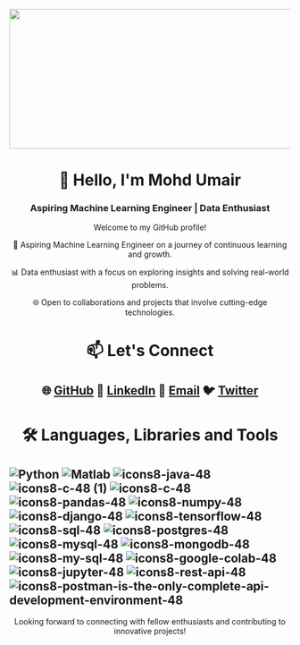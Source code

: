 
<img src= "https://res.cloudinary.com/jerrick/image/upload/v1674823853/63d3c8ad49c4a2001d8b552d.webp" width="1000" height="250"></img>


<h1 align="center" > 👋 Hello, I'm Mohd Umair</h1>

<h3 align="center">Aspiring Machine Learning Engineer | Data Enthusiast</h3>

<p align="center">Welcome to my GitHub profile! </p> 

<p align="center"> 🤖 Aspiring Machine Learning Engineer on a journey of continuous learning and growth.</p>
<p align="center"> 📊 Data enthusiast with a focus on exploring insights and solving real-world problems.</p>
<p align="center"> 🌐 Open to collaborations and projects that involve cutting-edge technologies.</p>

<h1 align="center" >📫 Let's Connect</h1>

<h2 align ="center"> 🌐 <a href="https://github.com/Umair98392"> GitHub</a>     💼 <a href="https://www.linkedin.com/in/umair98392/"> LinkedIn</a>      📧 <a href="mailto:umair98392@gmail.com">Email</a>       🐦 <a href="www.twitter.com">Twitter</a></h2>

<h1 align="center" > 🛠️ Languages, Libraries and Tools </h1>

##  ![Python](https://github.com/Umair98392/Umair98392/assets/104143235/1551d187-c14e-48c9-bf72-4ec23424b6c0) ![Matlab](https://github.com/Umair98392/Umair98392/assets/104143235/1497994b-4304-42d7-b5d9-7b1b3a029862) ![icons8-java-48 ](https://github.com/Umair98392/Umair98392/assets/104143235/30cb5c94-bc66-4d3b-9fbb-d166964525e2) ![icons8-c-48 (1)](https://github.com/Umair98392/Umair98392/assets/104143235/2a385c61-2a24-418a-a050-69a94949215a) ![icons8-c-48](https://github.com/Umair98392/Umair98392/assets/104143235/2650697d-2916-46fc-9adc-838da4a5d5c4)  ![icons8-pandas-48](https://github.com/Umair98392/Umair98392/assets/104143235/7eed31fb-61c2-47d0-b1cc-be93217f3bf9) ![icons8-numpy-48](https://github.com/Umair98392/Umair98392/assets/104143235/26c5151d-324f-4ad9-847b-242b7a93d6a6)  ![icons8-django-48](https://github.com/Umair98392/Umair98392/assets/104143235/9eeb3ead-e29e-44e9-a2c9-73df0faa0307) ![icons8-tensorflow-48](https://github.com/Umair98392/Umair98392/assets/104143235/51496bd5-4b58-490d-93a6-472950e4c31f) ![icons8-sql-48](https://github.com/Umair98392/Umair98392/assets/104143235/8f32f10e-9f7b-445b-b5f2-69d0305077ce)  ![icons8-postgres-48](https://github.com/Umair98392/Umair98392/assets/104143235/9d725324-955a-45a8-adea-a37aee08c680) ![icons8-mysql-48](https://github.com/Umair98392/Umair98392/assets/104143235/3a24a426-a64a-4527-96d1-483eae48b94f) ![icons8-mongodb-48](https://github.com/Umair98392/Umair98392/assets/104143235/d28fff8f-f6f6-4a0e-bfed-73022f797480) ![icons8-my-sql-48](https://github.com/Umair98392/Umair98392/assets/104143235/f1bae87e-143c-48a1-8d30-ca18e5ff4a57) ![icons8-google-colab-48](https://github.com/Umair98392/Umair98392/assets/104143235/328c5ad8-c8fb-47a1-a62a-c8a53cb35d89) ![icons8-jupyter-48](https://github.com/Umair98392/Umair98392/assets/104143235/0ba4106f-4e2b-422d-8eb8-79eb8c5e97bd) ![icons8-rest-api-48](https://github.com/Umair98392/Umair98392/assets/104143235/02726f9f-ba33-4c98-aaf7-dd1c948a7d19) ![icons8-postman-is-the-only-complete-api-development-environment-48](https://github.com/Umair98392/Umair98392/assets/104143235/c4353935-ebc0-46b2-a36c-f49ebf36aa80)


<p align="center">Looking forward to connecting with fellow enthusiasts and contributing to innovative projects!</p>
